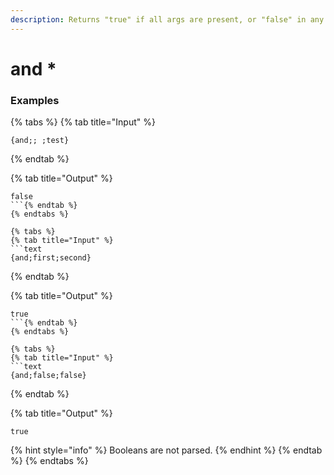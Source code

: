 ```yaml
---
description: Returns "true" if all args are present, or "false" in any other circumstance.
---
```


# and *

### Examples

{% tabs %}
{% tab title="Input" %}
```text
{and;; ;test}
```
{% endtab %}

{% tab title="Output" %}
```text
false
```{% endtab %}
{% endtabs %}

{% tabs %}
{% tab title="Input" %}
```text
{and;first;second}
```
{% endtab %}

{% tab title="Output" %}
```text
true
```{% endtab %}
{% endtabs %}

{% tabs %}
{% tab title="Input" %}
```text
{and;false;false}
```
{% endtab %}

{% tab title="Output" %}
```text
true
```
{% hint style="info" %}
Booleans are not parsed.
{% endhint %}
{% endtab %}
{% endtabs %}